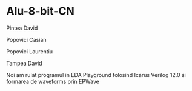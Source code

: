 # Alu-8-bit-CN

Pintea David

Popovici Casian

Popovici Laurentiu

Tampea David

Noi am rulat programul in EDA Playground folosind Icarus Verilog 12.0 si formarea de waveforms prin EPWave
